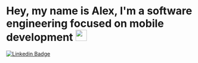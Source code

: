 # Hey, my name is Alex, I'm a software engineering focused on mobile development <img src="https://github.com/TheDudeThatCode/TheDudeThatCode/blob/master/Assets/Mario_Hello_Big.gif" width="30px">

[![Linkedin Badge](https://img.shields.io/badge/-Linkedin-6633cc?style=flat-square&logo=Linkedin&logoColor=white&color=black&link=https://www.linkedin.com/in/alex-soares-siqueira/)](https://www.linkedin.com/in/alex-soares-siqueira/)
